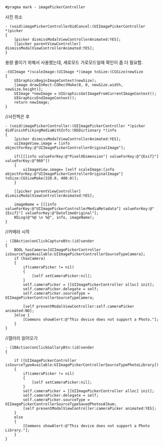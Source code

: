 
	#pragma mark - imagePickerController

사진 취소

	- (void)imagePickerControllerDidCancel:(UIImagePickerController *)picker
	{
	    [picker dismissModalViewControllerAnimated:YES];
	    [[picker parentViewController] dismissModalViewControllerAnimated:YES];
	}

용량 줄이기 위해서 사용했는데, 세로모드 가로모드일때 확인이 좀 더 필요함.

	-(UIImage *)scaleImage:(UIImage *)image toSize:(CGSize)newSize
	{  
	    UIGraphicsBeginImageContext(newSize);  
	    [image drawInRect:CGRectMake(0, 0, newSize.width, newSize.height)];  
	    UIImage *newImage = UIGraphicsGetImageFromCurrentImageContext();  
	    UIGraphicsEndImageContext();    
	    return newImage;  
	}

//사진찍은 후

	- (void)imagePickerController:(UIImagePickerController *)picker didFinishPickingMediaWithInfo:(NSDictionary *)info 
	{
	    [picker dismissModalViewControllerAnimated:YES];
	    uiImageView.image = [info objectForKey:@"UIImagePickerControllerOriginalImage"];
	
	    if([[[info valueForKey:@"PixelXDimension"] valueForKey:@"{Exif}"] valueForKey:@"960"])
	    {
	        uiImageView.image= [self scaleImage:[info objectForKey:@"UIImagePickerControllerOriginalImage"] toSize:CGSizeMake(320.0, 480.0)];
	    }
	
	    [[picker parentViewController] dismissModalViewControllerAnimated:YES];
	    
	    imageName = [[[info valueForKey:@"UIImagePickerControllerMediaMetadata"] valueForKey:@"{Exif}"] valueForKey:@"DateTimeOriginal"];
	    NSLog(@"%@ \n %@", info, imageName);
	}

//카메라 시작

	- (IBAction)onClickCaptureBtn:(id)sender 
	{
	    BOOL hasCamera=[UIImagePickerController isSourceTypeAvailable:UIImagePickerControllerSourceTypeCamera];
	    if (hasCamera) 
	    {        
	        if(cameraPicker != nil)
	        {
	            [self setCameraPicker:nil];
	        }
	        self.cameraPicker = [[UIImagePickerController alloc] init];
	        self.cameraPicker.delegate = self;
	        self.cameraPicker.sourceType = UIImagePickerControllerSourceTypeCamera;
	                
	        [self presentModalViewController:self.cameraPicker animated:NO];   
	    }else {
	        [Commons showAlert:@"This device does not support a Photo."];
	    }
	}

//갤러리 읽어오기

	- (IBAction)onClickGallaryBtn:(id)sender 
	{
	    
	    if ([UIImagePickerController isSourceTypeAvailable:UIImagePickerControllerSourceTypePhotoLibrary]) 
	    {
	        if(cameraPicker != nil)
	        {
	            [self setCameraPicker:nil];
	        }
	        self.cameraPicker = [[UIImagePickerController alloc] init];
	        self.cameraPicker.delegate = self;
	        self.cameraPicker.sourceType = UIImagePickerControllerSourceTypeSavedPhotosAlbum;
	        [self presentModalViewController:cameraPicker animated:YES];
	    }
	    else 
	    {
	        [Commons showAlert:@"This device does not support a Photo Library."];
	    }
	}


